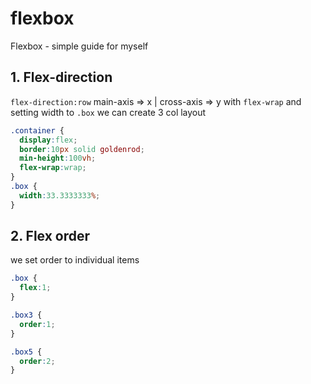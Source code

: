 # flexbox
Flexbox - simple guide for myself

## 1. Flex-direction 
```flex-direction:row``` main-axis => x  | cross-axis => y
with ```flex-wrap``` and setting width to `.box` we can create 3 col layout 

```css
.container {
  display:flex;
  border:10px solid goldenrod;
  min-height:100vh;
  flex-wrap:wrap;
}
.box {
  width:33.3333333%;
}
```

## 2. Flex order
we set order to individual items

```css
.box {
  flex:1;
}

.box3 {
  order:1;
}

.box5 {
  order:2;
}
```


